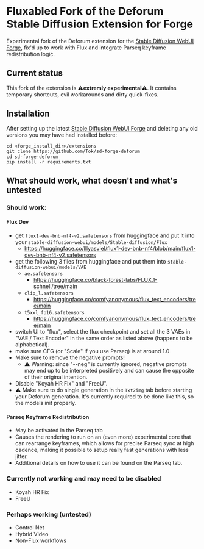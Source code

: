 
# Fluxabled Fork of the Deforum Stable Diffusion Extension for Forge

Experimental fork of the Deforum extension for the [Stable Diffusion WebUI Forge](https://github.com/lllyasviel/stable-diffusion-webui-forge), 
fix'd up to work with Flux and integrate Parseq keyframe redistribution logic.

## Current status

This fork of the extension is &#x26A0;&#xFE0F;**extremly experimental**&#x26A0;&#xFE0F;.
It contains temporary shortcuts, evil workarounds and dirty quick-fixes.

## Installation

After setting up the latest [Stable Diffusion WebUI Forge](https://github.com/lllyasviel/stable-diffusion-webui-forge) and deleting any old versions you may have had installed before:

    cd <forge_install_dir>/extensions
    git clone https://github.com/Tok/sd-forge-deforum
    cd sd-forge-deforum
    pip install -r requirements.txt

## What should work, what doesn't and what's untested

### Should work:

#### Flux Dev
  * get `flux1-dev-bnb-nf4-v2.safetensors` from huggingface and put it into your `stable-diffusion-webui/models/Stable-diffusion/Flux`
    * https://huggingface.co/lllyasviel/flux1-dev-bnb-nf4/blob/main/flux1-dev-bnb-nf4-v2.safetensors
  * get the following 3 files from huggingface and put them into `stable-diffusion-webui/models/VAE`
    * `ae.safetensors`
      * https://huggingface.co/black-forest-labs/FLUX.1-schnell/tree/main
    * `clip_l.safetensors`
      * https://huggingface.co/comfyanonymous/flux_text_encoders/tree/main
    * `t5xxl_fp16.safetensors`
      * https://huggingface.co/comfyanonymous/flux_text_encoders/tree/main
  * switch UI to "flux", select the flux checkpoint and set all the 3 VAEs in "VAE / Text Encoder" in the same order as listed above (happens to be alphabetical).
  * make sure CFG (or "Scale" if you use Parseq) is at around 1.0
  * Make sure to remove the negative prompts!
    * &#x26A0;&#xFE0F; Warning: since "--neg" is currently ignored, negative prompts may end up to be interpreted positively and can cause the opposite of their original intention.
  * Disable "Koyah HR Fix" and "FreeU".
  * &#x26A0;&#xFE0F; Make sure to do single generation in the `Txt2img` tab before starting your Deforum generation. It's currently required to be done like this, so the models init properly.

#### Parseq Keyframe Redistribution
  * May be activated in the Parseq tab
  * Causes the rendering to run on an (even more) experimental core that can rearrange keyframes, which allows for precise Parseq sync at high cadence, making it possible to setup really fast generations with less jitter.
  * Additional details on how to use it can be found on the Parseq tab.

### Currently not working and may need to be disabled
* Koyah HR Fix
* FreeU

### Perhaps working (untested)
* Control Net
* Hybrid Video
* Non-Flux workflows
